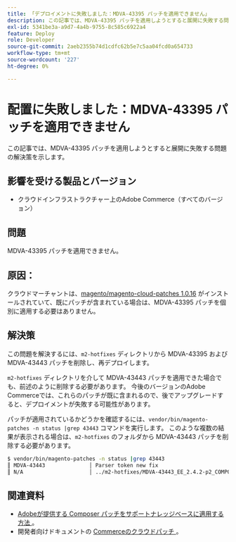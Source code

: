 ```yaml
---
title: 「デプロイメントに失敗しました：MDVA-43395 パッチを適用できません」
description: この記事では、MDVA-43395 パッチを適用しようとすると展開に失敗する問題の解決策を示します。
exl-id: 5341be3a-a9d7-4a4b-9755-8c585c6922a4
feature: Deploy
role: Developer
source-git-commit: 2aeb2355b74d1cdfc62b5e7c5aa04fcd0a654733
workflow-type: tm+mt
source-wordcount: '227'
ht-degree: 0%

---
```


# 配置に失敗しました：MDVA-43395 パッチを適用できません

この記事では、MDVA-43395 パッチを適用しようとすると展開に失敗する問題の解決策を示します。

## 影響を受ける製品とバージョン

* クラウドインフラストラクチャー上のAdobe Commerce（すべてのバージョン）

## 問題

MDVA-43395 パッチを適用できません。

## 原因：

クラウドマーチャントは、[magento/magento-cloud-patches 1.0.16](https://experienceleague.adobe.com/ja/docs/commerce-cloud-service/user-guide/release-notes/cloud-patches#v1016) がインストールされていて、既にパッチが含まれている場合は、MDVA-43395 パッチを個別に適用する必要はありません。

## 解決策

この問題を解決するには、`m2-hotfixes` ディレクトリから MDVA-43395 および MDVA-43443 パッチを削除し、再デプロイします。

`m2-hotfixes` ディレクトリを介して MDVA-43443 パッチを適用できた場合でも、前述のように削除する必要があります。 今後のバージョンのAdobe Commerceでは、これらのパッチが既に含まれるので、後でアップグレードすると、デプロイメントが失敗する可能性があります。

パッチが適用されているかどうかを確認するには、`vendor/bin/magento-patches -n status |grep 43443` コマンドを実行します。
このような複数の結果が表示される場合は、`m2-hotfixes` のフォルダから MDVA-43443 パッチを削除する必要があります。

```bash
$ vendor/bin/magento-patches -n status |grep 43443
║ MDVA-43443              │ Parser token new fix                                         │ Other           │ Adobe Commerce Support │ Applied     │ Patch type: Required                                     ║
║ N/A                     │ ../m2-hotfixes/MDVA-43443_EE_2.4.2-p2_COMPOSER_v1.patch      │ Other           │ Local                  │ Applied     │ Patch type: Custom                                       ║
```

## 関連資料

* [Adobeが提供する Composer パッチをサポートナレッジベースに適用する方法 ](/help/how-to/general/how-to-apply-a-composer-patch-provided-by-magento.md)。
* 開発者向けドキュメントの [Commerceのクラウドパッチ ](https://experienceleague.adobe.com/ja/docs/commerce-cloud-service/user-guide/release-notes/cloud-patches#v1016)。
